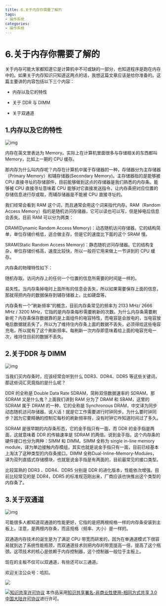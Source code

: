```yaml
---
title: 6.关于内存你需要了解的
tags: 
- 操作系统
categories:
- 操作系统
---
```


# 6.关于内存你需要了解的

关于内存可能大家都知道它是计算机中不可或缺的一部分，也知道程序是跑在内存中的。如果关于内存知识只知道这两点的话，我想这篇文章应该是给你准备的。这篇主要讲的内容包括以下三个内容：

- 内存以及它的特性

- 关于 DDR 与 DIMM

- 关于双通道


## 1.内存以及它的特性

![img](https://i.loli.net/2021/03/12/XKzc7f9mTiM8PVy.jpg)

内存在英文里表达为 Memory。实际上在计算机里面很多与存储相关的东西都叫 Memory，比如上一期的 CPU 缓存。

那内存为什么叫内存呢？内存在计算机中属于存储器的一种，存储器分为主存储器（Primary Memory）和辅存储器(Secondary Memory)。主存储器指的是能够被 CPU 直接寻址的存储部件，目前能够做到这点的存储器是我们熟悉的内存条。能够被 CPU 直接寻址意味着 CPU  能够对它直接发送指令，让内存条把对应位置的存储信息进行存或取，而辅存储器是不能被 CPU 直接寻址的。

我们经常会看到 RAM 这个词，而且通常会用这个词来指代内存。RAM（Random Access Memory）指的是随机访问存储器，它可以读也可以写，但是掉电后信息会丢失。目前 RAM 可以分为两类：

DRAM(Dynamic Random Access Memory)：动态随机访问存储器。它的结构简单，单位存储价格低，适合做主存，但是它的速度比下面的这个 SRAM 慢。

SRAM(Static Random Access Memory)：静态随机访问存储器。它的结构复杂，单位存储价格高，速度比较快，所以一般将它用来做上一节讲到的 CPU 缓存。

内存条的物理特性如下：

随机存取。访问内存上的任何一个位置的信息所需要的时间是一样的。

易失性。当内存条掉电时上面所有的信息会丢失，所以如果需要保存上面的信息，那就得把内存的数据保存到辅存储器上，比如硬盘等。

内存条有一个”刷新频率“的概念，目前内存条常见的频率为 2133 MHz/ 2666 MHz / 3200 MHz，它指的是内存条每秒需要刷新的次数。为什么内存条需要刷新呢？内存条保存数据靠的是上面组件的电容特性，而电容是会放电的，当电容放电后数据就丢失了，所以为了维持住内存条上面的数据不丢失，必须得给这些电容充电，所以就有了这个刷新频率。每刷新一次内存即意味着给上面的电容充电一次，维持住目前的数据不丢失。

## 2.关于DDR 与 DIMM

![img](https://i.loli.net/2021/03/12/ln4mjSvL5HUW2wb.jpg)

当我们买内存条时，应该经常会听到什么 DDR3、DDR4、DDR5 等这些关键词，那这些词汇究竟指的是什么呢？

DDR 的全称是 Double Data Rate SDRAM，简称双倍数据速率的 SDRAM。那 SDRAM 又是什么鬼？上面我们讲到 RAM 分为了 DRAM 和 SRAM，这里的 SDRAM 属于 DRAM 的一种，它的全称是 Synchronous DRAM，中文译为同步动态随机访问存储器。说人话！就是它工作需要进行时钟同步。为什么要时钟同步？因为它要精确的控制它每秒的刷新频率呀，没有时钟它咋知道时间过了多久。

SDRAM 是很早期的内存条形态，它的金手指只有一面，而 DDR 的金手指是两面，这就意味着 DDR  的传输速率是 SDRAM 的两倍。说到金手指，这个内存条的硬件接口也分为两种：SIMM 和 DIMM。SIMM 全称为 single in-line memory module，译为单边接触内存模组，其实也就是说金手指只有一面，目前已经基本上淘汰了这种类型的内存条接口。DIMM 全称Dual-Inline-Memory-Modules，译为双列直插式存储模块，也就是说金手指是有两面的，目前最常见的接口类型。

比较耳熟的 DDR3 、DDR4、DDR5 分别是 DDR  的进化版本，性能依次增强。目前比较常见的是 DDR4，DDR5 的标准规范刚出来，厂商应该也快推出这个类型的内存条了。

## 3.关于双通道

![img](https://i.loli.net/2021/03/12/HZy53BXpkOiasj2.jpg)

可能很多人都知道双通道的性能更好，它指的是把两根规格一样的内存条安装到主板上，注意，是两根内存条，而且规格（频率、大小）是一样的。

双通道内存技术的诞生是为了满足 CPU 带宽而研发的，因为在单通道模式下很容易就到达了系统性能瓶颈，而双通道技术则把内存的带宽提高一倍，提高了这个瓶颈。这项技术的核心是依赖于内存控制器，这个控制器一般位于主板上。

现在的主板不仅可以双通道，有些还可以三通道。



欢迎关注公众号：哈扣。

![](https://i.loli.net/2021/03/12/Tt3uBvRqDQarMI2.jpg)

<a rel="license" href="http://creativecommons.org/licenses/by-nc-sa/3.0/cn/"><img alt="知识共享许可协议" style="border-width:0" src="https://i.creativecommons.org/l/by-nc-sa/3.0/cn/80x15.png" /></a> 本作品采用<a rel="license" href="http://creativecommons.org/licenses/by-nc-sa/3.0/cn/">知识共享署名-非商业性使用-相同方式共享 3.0 中国大陆许可协议</a>进行许可。